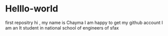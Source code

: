 # Helllo-world
first repositry
hi , 
my name is Chayma I am happy to get my github account 
I am an It student in national school of engineers of sfax
